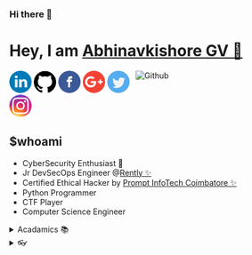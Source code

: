### Hi there 👋

<!--
**kishorebolt03/kishorebolt03** is a ✨ _special_ ✨ repository because its `README.md` (this file) appears on your GitHub profile.

Here are some ideas to get you started:

- 🔭 I’m currently working on ...
- 🌱 I’m currently learning ...
- 👯 I’m looking to collaborate on ...
- 🤔 I’m looking for help with ...
- 💬 Ask me about ...
- 📫 How to reach me: ...
- 😄 Pronouns: ...
- ⚡ Fun fact: ...
-->

<h1>Hey, I am <a href="https://www.linkedin.com/in/abhinavkishore-g-v-6737b1183/">Abhinavkishore GV 👋 </h1>
<img width="55%" align="right" alt="Github" src="https://raw.githubusercontent.com/onimur/.github/master/.resources/git-header.svg" />
<a href="https://www.linkedin.com/in/abhinavkishore-g-v-6737b1183/"><img src="https://github.com/kishorebolt03/kishorebolt03/blob/master/logos/linkedin.png" width="40" /></a>
<a href="https://github.com/kishorebolt03"><img src="https://github.com/kishorebolt03/kishorebolt03/blob/master/logos/github-logo.png" width="40" /></a>
<a href="https://www.facebook.com/sarthak.srivastava.54/"><img src="https://github.com/kishorebolt03/kishorebolt03/blob/master/logos/facebook.png" width="40" /></a>
<a href="mailto:sarthak.srivastava14apr@gmail.com"><img src="https://github.com/kishorebolt03/kishorebolt03/blob/master/logos/google-plus.png" width="40" /></a>
<a href="https://twitter.com/sarthak_sriv14"><img src="https://github.com/kishorebolt03/kishorebolt03/blob/master/logos/twitter.png" width="40" /></a>
<a href="https://www.instagram.com/kishorebolt03/"><img src="https://github.com/kishorebolt03/kishorebolt03/blob/master/logos/instagram.png" width="40" /></a>
<h2>  $whoami </h2>
<ul>
	<li>CyberSecurity Enthusiast 🌱 </li>
	<li>Jr DevSecOps Engineer @<a href='https://www.rently.com'>Rently ✨</a></li>
	<li>Certified Ethical Hacker by <a href="https://www.promptinfotech.co.in/">Prompt InfoTech Coimbatore ✨ </a></li>
	<li>Python Programmer</li>
	<li>CTF Player</li>
	<li>Computer Science Engineer</li>
</ul>
<details>
<summary>Acadamics 📚</summary>
<ul>
	<li>Engineering (Pursuing): <a href="http://siet.ac.in/">Sri Shakthi Institute of Engineering and Technology, Coimbatore</a></li>
  	<li>Schooling: <a href="https://amritavidyalayamcbse.com/">Amrita Vidyalayam, Nallampalayam, Coimbatore</a></li>
</ul>
</details>

<details>
<summary> 👓 </summary>
<ul>
  <li><a>I Know - Cybersecurity, Ethical Hacking, CCNA, Linux, Penetration Testing, Bug Hunting, </a></li>
  <li>I am - Under Construction 💬</li>
  <li><a> Tools - Python, C, C++, Java, Arduino, Linux (Kali, parrotOS, blackarch, backbox, fedora, ubuntu, etc), Windows (server2008, server2012, server2016), CircleCI, Docker, Git, AWS Cloud, Social_Engineering_Kit, Wireshark, Nmap, Nikto, Metasploit, Openvas, Netsparker, OWASP ZAP, Aircrack-ng, etc </a></li>
</ul>
</details>

